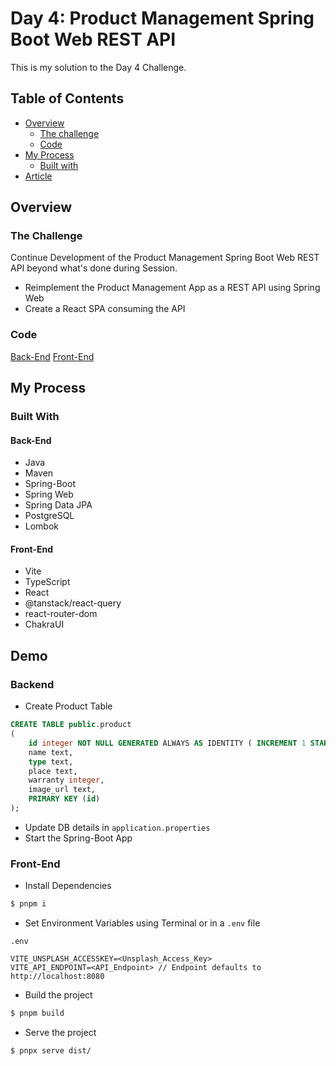 # Day 4: Product Management Spring Boot Web REST API

This is my solution to the Day 4 Challenge.

## Table of Contents

- [Overview](#overview)
  - [The challenge](#the-challenge)
  - [Code](#code)
- [My Process](#my-process)
  - [Built with](#built-with)
- [Article](#article)

## Overview

### The Challenge

Continue Development of the Product Management Spring Boot Web REST API beyond
what's done during Session.

- Reimplement the Product Management App as a REST API using Spring Web
- Create a React SPA consuming the API

### Code

[Back-End](./ProductManager/src/main/java/com/shivangam/ProductManager/)
[Front-End](./ProductManagerReact/)

## My Process

### Built With

#### Back-End

- Java
- Maven
- Spring-Boot
- Spring Web
- Spring Data JPA
- PostgreSQL
- Lombok

#### Front-End

- Vite
- TypeScript
- React
- @tanstack/react-query
- react-router-dom
- ChakraUI

## Demo

### Backend

- Create Product Table

```sql
CREATE TABLE public.product
(
    id integer NOT NULL GENERATED ALWAYS AS IDENTITY ( INCREMENT 1 START 1 ),
    name text,
    type text,
    place text,
    warranty integer,
    image_url text,
    PRIMARY KEY (id)
);
```

- Update DB details in `application.properties`
- Start the Spring-Boot App

### Front-End

- Install Dependencies

```bash
$ pnpm i
```

- Set Environment Variables using Terminal or in a `.env` file

```
.env

VITE_UNSPLASH_ACCESSKEY=<Unsplash_Access_Key>
VITE_API_ENDPOINT=<API_Endpoint> // Endpoint defaults to http://localhost:8080
```

- Build the project

```bash
$ pnpm build
```

- Serve the project

```bash
$ pnpx serve dist/
```
